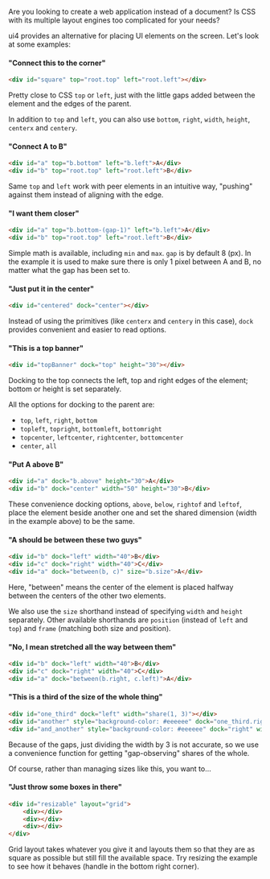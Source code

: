 Are you looking to create a web application instead of a document?
Is CSS with its multiple layout engines too complicated for your needs? 

ui4 provides an alternative for placing UI elements on the screen. Let's look at some examples:

#### "Connect this to the corner"

```html example solid_sized
<div id="square" top="root.top" left="root.left"></div>
```

Pretty close to CSS `top` or `left`, just with the little gaps added between the element and the
edges of the parent.

In addition to `top` and `left`, you can also use `bottom`, `right`, `width`, `height`, `centerx`
and `centery`.

#### "Connect A to B"

```html example solid_sized
<div id="a" top="b.bottom" left="b.left">A</div>
<div id="b" top="root.top" left="root.left">B</div>
```

Same `top` and `left` work with peer elements in an intuitive way, "pushing" against them instead
of aligning with the edge.

#### "I want them closer"

```html example solid_sized
<div id="a" top="b.bottom-(gap-1)" left="b.left">A</div>
<div id="b" top="root.top" left="root.left">B</div>
```

Simple math is available, including `min` and `max`. `gap` is by default 8 (px). In the example it
is used to make sure there is only 1 pixel between A and B, no matter what the gap has been set to.

#### "Just put it in the center"

```html example solid_sized
<div id="centered" dock="center"></div>
```

Instead of using the primitives (like `centerx` and `centery` in this case), `dock` provides
convenient and easier to read options.

#### "This is a top banner"

```html example solid
<div id="topBanner" dock="top" height="30"></div>
```

Docking to the top connects the left, top and right edges of the element; bottom or height is set
separately.

All the options for docking to the parent are:
- `top`, `left`, `right`, `bottom`
- `topleft`, `topright`, `bottomleft`, `bottomright`
- `topcenter`, `leftcenter`, `rightcenter`, `bottomcenter`
- `center`, `all`

#### "Put A above B"

```html example solid 1
<div id="a" dock="b.above" height="30">A</div>
<div id="b" dock="center" width="50" height="30">B</div>
```

These convenience docking options, `above`, `below`, `rightof` and `leftof`, place the element
beside another one and set the shared dimension (width in the example above) to be the same.

#### "A should be between these two guys"

```html example solid 3
<div id="b" dock="left" width="40">B</div>
<div id="c" dock="right" width="40">C</div>
<div id="a" dock="between(b, c)" size="b.size">A</div>
```

Here, "between" means the center of the element is placed halfway between the centers of the other
two elements.

We also use the `size` shorthand instead of specifying `width` and `height` separately. Other
available shorthands are `position` (instead of `left` and `top`) and `frame` (matching both size
and position).

#### "No, I mean stretched all the way between them"

```html example solid 3
<div id="b" dock="left" width="40">B</div>
<div id="c" dock="right" width="40">C</div>
<div id="a" dock="between(b.right, c.left)">A</div>
```

#### "This is a third of the size of the whole thing"

```html example solid 1
<div id="one_third" dock="left" width="share(1, 3)"></div>
<div id="another" style="background-color: #eeeeee" dock="one_third.rightof" width="share(1, 3)"></div>
<div id="and_another" style="background-color: #eeeeee" dock="right" width="share(1, 3)"></div>
```

Because of the gaps, just dividing the width by 3 is not accurate, so we use a convenience function
for getting "gap-observing" shares of the whole.

Of course, rather than managing sizes like this, you want to...

#### "Just throw some boxes in there"

```html example solid_resizable
<div id="resizable" layout="grid">
    <div></div>
    <div></div>
    <div></div>
</div>
```

Grid layout takes whatever you give it and layouts them so that they are as square as possible but
still fill the available space. Try resizing the example to see how it behaves (handle in the
bottom right corner).